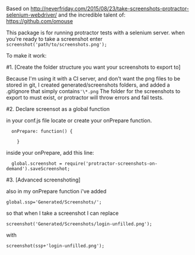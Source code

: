 Based on http://neverfriday.com/2015/08/23/take-screenshots-protractor-selenium-webdriver/
and the incredible talent of:
https://github.com/omouse

This package is for running protractor tests with a selenium server.
when you're ready to take a screenshot enter
  `screenshot('path/to/screenshots.png');`

To make it work:

#1. [Create the folder structure you want your screenshots to export to]

  Because I'm using it with a CI server, and don't want the png files to be stored in git, I created generated/screenshots folders, and added a .gitignore that simply contains`'\*.png`
  The folder for the screenshots to export to must exist, or protractor will throw errors and fail tests.

#2. Declare screensot as a global function

  in your conf.js file locate or create your onPrepare function.
```
  onPrepare: function() {

    }
```
  inside your onPrepare, add this line:

```
  global.screenshot = require('protractor-screenshots-on-demand').saveScreenshot;
```

#3. [Advanced screenshoting]

  also in my onPrepare function i've added

  `global.ssp='Generated/Screenshots/';`

  so that when I take a screenshot I can replace

  `screenshot('Generated/Screenshots/login-unfilled.png');`

  with
  
  `screenshot(ssp+'login-unfilled.png');`
